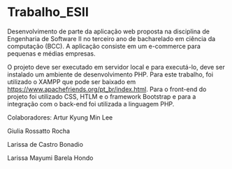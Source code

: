 # Trabalho_ESII
Desenvolvimento de parte da aplicação web proposta na disciplina de Engenharia de Software II no terceiro ano de bacharelado em ciência da computação (BCC). A aplicação consiste em um e-commerce para pequenas e médias empresas.

O projeto deve ser executado em servidor local e para executá-lo, deve ser instalado um ambiente de desenvolvimento PHP. Para este trabalho, foi utilizado o XAMPP que pode ser baixado em https://www.apachefriends.org/pt_br/index.html. Para o front-end do projeto foi utilizado CSS, HTLM e o framework Bootstrap e para a integração com o back-end foi utilizada a linguagem PHP.

Colaboradores:
Artur Kyung Min Lee

Giulia Rossatto Rocha

Larissa de Castro Bonadio

Larissa Mayumi Barela Hondo
